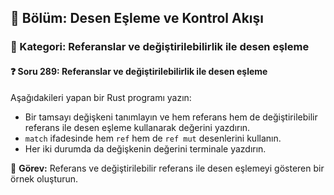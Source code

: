 ## 📘 Bölüm: Desen Eşleme ve Kontrol Akışı  
### 🔹 Kategori: Referanslar ve değiştirilebilirlik ile desen eşleme  
#### ❓ Soru 289: Referanslar ve değiştirilebilirlik ile desen eşleme

Aşağıdakileri yapan bir Rust programı yazın:

- Bir tamsayı değişkeni tanımlayın ve hem referans hem de değiştirilebilir referans ile desen eşleme kullanarak değerini yazdırın.
- `match` ifadesinde hem `ref` hem de `ref mut` desenlerini kullanın.
- Her iki durumda da değişkenin değerini terminale yazdırın.

🔧 **Görev:** Referans ve değiştirilebilir referans ile desen eşlemeyi gösteren bir örnek oluşturun.
